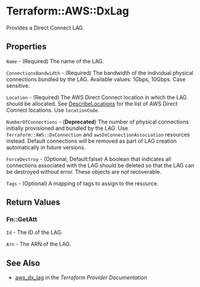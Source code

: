 # Terraform::AWS::DxLag

Provides a Direct Connect LAG.

## Properties

`Name` - (Required) The name of the LAG.

`ConnectionsBandwidth` - (Required) The bandwidth of the individual physical connections bundled by the LAG. Available values: 1Gbps, 10Gbps. Case sensitive.

`Location` - (Required) The AWS Direct Connect location in which the LAG should be allocated. See [DescribeLocations](https://docs.aws.amazon.com/directconnect/latest/APIReference/API_DescribeLocations.html) for the list of AWS Direct Connect locations. Use `locationCode`.

`NumberOfConnections` - (**Deprecated**) The number of physical connections initially provisioned and bundled by the LAG. Use `Terraform::AWS::DxConnection` and `awsDxConnectionAssociation` resources instead. Default connections will be removed as part of LAG creation automatically in future versions.

`ForceDestroy` - (Optional, Default:false) A boolean that indicates all connections associated with the LAG should be deleted so that the LAG can be destroyed without error. These objects are *not* recoverable.

`Tags` - (Optional) A mapping of tags to assign to the resource.


## Return Values

### Fn::GetAtt

`Id` - The ID of the LAG.

`Arn` - The ARN of the LAG.

## See Also

* [aws_dx_lag](https://www.terraform.io/docs/providers/aws/r/dx_lag.html) in the _Terraform Provider Documentation_